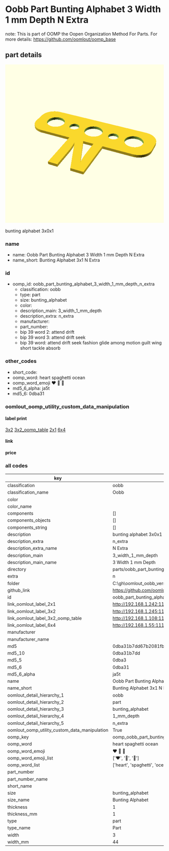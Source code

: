 # Oobb Part Bunting Alphabet 3 Width 1 mm Depth N Extra  

note: This is part of OOMP the Oopen Organization Method For Parts. For more details: https://github.com/oomlout/oomp_base

##  part details
  

[![](3dpr.png)](3dpr.png)

bunting alphabet 3x0x1



### name
* name: Oobb Part Bunting Alphabet 3 Width 1 mm Depth N Extra
* name_short: Bunting Alphabet 3x1 N Extra
### id
* oomp_id: oobb_part_bunting_alphabet_3_width_1_mm_depth_n_extra
  * classification: oobb
  * type: part
  * size: bunting_alphabet
  * color: 
  * description_main: 3_width_1_mm_depth
  * description_extra: n_extra
  * manufacturer: 
  * part_number: 
  * bip 39 word 2: attend drift
  * bip 39 word 3: attend drift seek
  * bip 39 word: attend drift seek fashion glide among motion guilt wing short tackle absorb

### other_codes
* short_code: 
* oomp_word: heart spaghetti ocean
* oomp_word_emoji :heart: :spaghetti: :ocean:
* md5_6_alpha: ja5t
* md5_6: 0dba31






### oomlout_oomp_utility_custom_data_manipulation
#### label print
[3x2](http://192.168.1.245:1112/?label=oomp%20ja5t)
[3x2_oomp_table](http://192.168.1.108:1112/?label=oomp%20ja5t)
[2x1](http://192.168.1.242:1112/?label=oomp%20ja5t)
[6x4](http://192.168.1.55:1112/?label=oomp%20ja5t)    

#### link

                              

#### price







### all codes 
| key | value |  
| --- | --- |  
| classification | oobb |  
| classification_name | Oobb |  
| color |  |  
| color_name |  |  
| components | [] |  
| components_objects | [] |  
| components_string | [] |  
| description | bunting alphabet 3x0x1 |  
| description_extra | n_extra |  
| description_extra_name | N Extra |  
| description_main | 3_width_1_mm_depth |  
| description_main_name | 3 Width 1 mm Depth |  
| directory | parts/oobb_part_bunting_alphabet_3_width_1_mm_depth_n_extra |  
| extra | n |  
| folder | C:\gh\oomlout_oobb_version_4_generated_parts\things\oobb_part_bunting_alphabet_3_width_1_mm_depth_n_extra |  
| github_link | https://github.com/oomlout/oomlout_oomp_part_src/tree/main/parts/oobb_part_bunting_alphabet_3_width_1_mm_depth_n_extra |  
| id | oobb_part_bunting_alphabet_3_width_1_mm_depth_n_extra |  
| link_oomlout_label_2x1 | http://192.168.1.242:1112/?label=oomp%20ja5t |  
| link_oomlout_label_3x2 | http://192.168.1.245:1112/?label=oomp%20ja5t |  
| link_oomlout_label_3x2_oomp_table | http://192.168.1.108:1112/?label=oomp%20ja5t |  
| link_oomlout_label_6x4 | http://192.168.1.55:1112/?label=oomp%20ja5t |  
| manufacturer |  |  
| manufacturer_name |  |  
| md5 | 0dba31b7dd67b2081fb185358610b074 |  
| md5_10 | 0dba31b7dd |  
| md5_5 | 0dba3 |  
| md5_6 | 0dba31 |  
| md5_6_alpha | ja5t |  
| name | Oobb Part Bunting Alphabet 3 Width 1 mm Depth N Extra |  
| name_short | Bunting Alphabet 3x1 N Extra |  
| oomlout_detail_hierarchy_1 | oobb |  
| oomlout_detail_hierarchy_2 | part |  
| oomlout_detail_hierarchy_3 | bunting_alphabet |  
| oomlout_detail_hierarchy_4 | 1_mm_depth |  
| oomlout_detail_hierarchy_5 | n_extra |  
| oomlout_oomp_utility_custom_data_manipulation | True |  
| oomp_key | oomp_oobb_part_bunting_alphabet_3_width_1_mm_depth_n_extra |  
| oomp_word | heart spaghetti ocean |  
| oomp_word_emoji | :heart: :spaghetti: :ocean: |  
| oomp_word_emoji_list | [':heart:', ':spaghetti:', ':ocean:'] |  
| oomp_word_list | ['heart', 'spaghetti', 'ocean'] |  
| part_number |  |  
| part_number_name |  |  
| short_name |  |  
| size | bunting_alphabet |  
| size_name | Bunting Alphabet |  
| thickness | 1 |  
| thickness_mm | 1 |  
| type | part |  
| type_name | Part |  
| width | 3 |  
| width_mm | 44 |  
